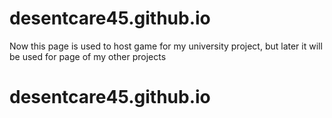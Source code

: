 # desentcare45.github.io
Now this page is used to host game for my university project, but later it will be used for page of my other projects
# desentcare45.github.io
